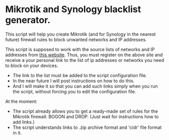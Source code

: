 # Mikrotik and Synology blacklist generator.


This script will help you create Mikrotik (and for Synology in the nearest future) firewall rules to block unwanted 
networks and IP addresses.

This script is supposed to work with the source lists of networks and IP addresses from 
[this website](https://www.iblocklist.com/). Thus, you must register on the above site and receive a your personal link 
to the list of ip addresses or networks you need to block on your devices. 

* The link to the list must be added to the script configuration file. 
* In the near future I will post instructions on how to do this. 
* And I will make it so that you can add such links simply when you run the script, without forcing you to edit the 
configuration file.

At the moment: 
* The script already allows you to get a ready-made set of rules for the Mikrotik firewall: BOGON and DROP.
(Just wait for instructions how to add links.)
* The script understands links to .zip archive format and 'cidr' file format in it. 
